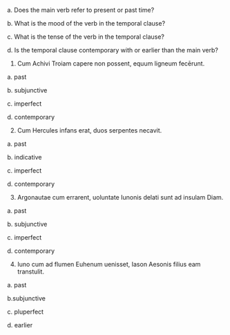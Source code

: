 a. Does the main verb refer to present or past time?

b. What is the mood of the verb in the temporal clause?

c. What is the tense of the verb in the temporal clause?

d. Is the temporal clause contemporary with or earlier than the main verb?


1. Cum Achivi Troiam capere non possent, equum ligneum fecērunt.

a. past

b. subjunctive

c. imperfect

d. contemporary

2. Cum Hercules infans erat, duos serpentes necavit.

a. past

b. indicative

c. imperfect

d. contemporary

3. Argonautae cum errarent, uoluntate Iunonis delati sunt ad insulam Diam.

a. past

b. subjunctive

c. imperfect

d. contemporary

4. Iuno cum ad flumen Euhenum uenisset, Iason Aesonis filius eam transtulit.

a. past

b.subjunctive

c. pluperfect

d. earlier

